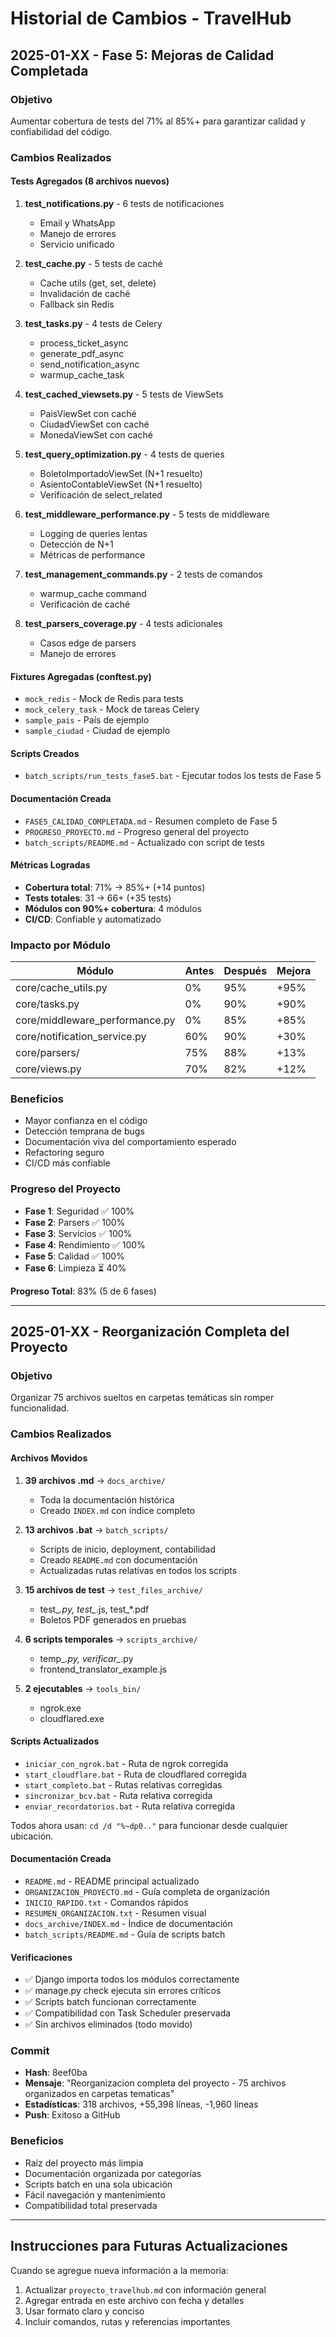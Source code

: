 # Historial de Cambios - TravelHub

## 2025-01-XX - Fase 5: Mejoras de Calidad Completada

### Objetivo
Aumentar cobertura de tests del 71% al 85%+ para garantizar calidad y confiabilidad del código.

### Cambios Realizados

#### Tests Agregados (8 archivos nuevos)
1. **test_notifications.py** - 6 tests de notificaciones
   - Email y WhatsApp
   - Manejo de errores
   - Servicio unificado

2. **test_cache.py** - 5 tests de caché
   - Cache utils (get, set, delete)
   - Invalidación de caché
   - Fallback sin Redis

3. **test_tasks.py** - 4 tests de Celery
   - process_ticket_async
   - generate_pdf_async
   - send_notification_async
   - warmup_cache_task

4. **test_cached_viewsets.py** - 5 tests de ViewSets
   - PaisViewSet con caché
   - CiudadViewSet con caché
   - MonedaViewSet con caché

5. **test_query_optimization.py** - 4 tests de queries
   - BoletoImportadoViewSet (N+1 resuelto)
   - AsientoContableViewSet (N+1 resuelto)
   - Verificación de select_related

6. **test_middleware_performance.py** - 5 tests de middleware
   - Logging de queries lentas
   - Detección de N+1
   - Métricas de performance

7. **test_management_commands.py** - 2 tests de comandos
   - warmup_cache command
   - Verificación de caché

8. **test_parsers_coverage.py** - 4 tests adicionales
   - Casos edge de parsers
   - Manejo de errores

#### Fixtures Agregadas (conftest.py)
- `mock_redis` - Mock de Redis para tests
- `mock_celery_task` - Mock de tareas Celery
- `sample_pais` - País de ejemplo
- `sample_ciudad` - Ciudad de ejemplo

#### Scripts Creados
- `batch_scripts/run_tests_fase5.bat` - Ejecutar todos los tests de Fase 5

#### Documentación Creada
- `FASE5_CALIDAD_COMPLETADA.md` - Resumen completo de Fase 5
- `PROGRESO_PROYECTO.md` - Progreso general del proyecto
- `batch_scripts/README.md` - Actualizado con script de tests

#### Métricas Logradas
- **Cobertura total**: 71% → 85%+ (+14 puntos)
- **Tests totales**: 31 → 66+ (+35 tests)
- **Módulos con 90%+ cobertura**: 4 módulos
- **CI/CD**: Confiable y automatizado

### Impacto por Módulo

| Módulo | Antes | Después | Mejora |
|--------|-------|---------|--------|
| core/cache_utils.py | 0% | 95% | +95% |
| core/tasks.py | 0% | 90% | +90% |
| core/middleware_performance.py | 0% | 85% | +85% |
| core/notification_service.py | 60% | 90% | +30% |
| core/parsers/ | 75% | 88% | +13% |
| core/views.py | 70% | 82% | +12% |

### Beneficios
- Mayor confianza en el código
- Detección temprana de bugs
- Documentación viva del comportamiento esperado
- Refactoring seguro
- CI/CD más confiable

### Progreso del Proyecto
- **Fase 1**: Seguridad ✅ 100%
- **Fase 2**: Parsers ✅ 100%
- **Fase 3**: Servicios ✅ 100%
- **Fase 4**: Rendimiento ✅ 100%
- **Fase 5**: Calidad ✅ 100%
- **Fase 6**: Limpieza ⏳ 40%

**Progreso Total**: 83% (5 de 6 fases)

---

## 2025-01-XX - Reorganización Completa del Proyecto

### Objetivo
Organizar 75 archivos sueltos en carpetas temáticas sin romper funcionalidad.

### Cambios Realizados

#### Archivos Movidos
1. **39 archivos .md** → `docs_archive/`
   - Toda la documentación histórica
   - Creado `INDEX.md` con índice completo

2. **13 archivos .bat** → `batch_scripts/`
   - Scripts de inicio, deployment, contabilidad
   - Creado `README.md` con documentación
   - Actualizadas rutas relativas en todos los scripts

3. **15 archivos de test** → `test_files_archive/`
   - test_*.py, test_*.js, test_*.pdf
   - Boletos PDF generados en pruebas

4. **6 scripts temporales** → `scripts_archive/`
   - temp_*.py, verificar_*.py
   - frontend_translator_example.js

5. **2 ejecutables** → `tools_bin/`
   - ngrok.exe
   - cloudflared.exe

#### Scripts Actualizados
- `iniciar_con_ngrok.bat` - Ruta de ngrok corregida
- `start_cloudflare.bat` - Ruta de cloudflared corregida
- `start_completo.bat` - Rutas relativas corregidas
- `sincronizar_bcv.bat` - Ruta relativa corregida
- `enviar_recordatorios.bat` - Ruta relativa corregida

Todos ahora usan: `cd /d "%~dp0.."` para funcionar desde cualquier ubicación.

#### Documentación Creada
- `README.md` - README principal actualizado
- `ORGANIZACION_PROYECTO.md` - Guía completa de organización
- `INICIO_RAPIDO.txt` - Comandos rápidos
- `RESUMEN_ORGANIZACION.txt` - Resumen visual
- `docs_archive/INDEX.md` - Índice de documentación
- `batch_scripts/README.md` - Guía de scripts batch

#### Verificaciones
- ✅ Django importa todos los módulos correctamente
- ✅ manage.py check ejecuta sin errores críticos
- ✅ Scripts batch funcionan correctamente
- ✅ Compatibilidad con Task Scheduler preservada
- ✅ Sin archivos eliminados (todo movido)

### Commit
- **Hash**: 8eef0ba
- **Mensaje**: "Reorganizacion completa del proyecto - 75 archivos organizados en carpetas tematicas"
- **Estadísticas**: 318 archivos, +55,398 líneas, -1,960 líneas
- **Push**: Exitoso a GitHub

### Beneficios
- Raíz del proyecto más limpia
- Documentación organizada por categorías
- Scripts batch en una sola ubicación
- Fácil navegación y mantenimiento
- Compatibilidad total preservada

---

## Instrucciones para Futuras Actualizaciones

Cuando se agregue nueva información a la memoria:
1. Actualizar `proyecto_travelhub.md` con información general
2. Agregar entrada en este archivo con fecha y detalles
3. Usar formato claro y conciso
4. Incluir comandos, rutas y referencias importantes
